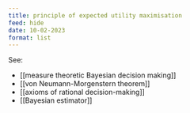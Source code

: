 ```yaml
---
title: principle of expected utility maximisation
feed: hide
date: 10-02-2023
format: list
---
```



See:
- [[measure theoretic Bayesian decision making]]
- [[von Neumann-Morgenstern theorem]]
- [[axioms of rational decision-making]]
- [[Bayesian estimator]]